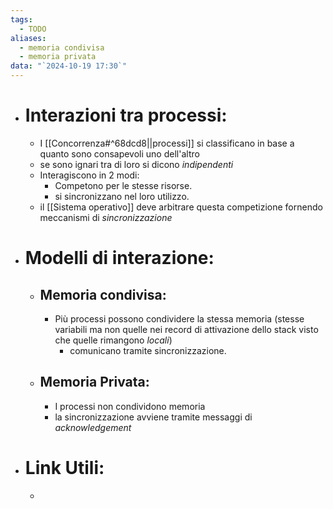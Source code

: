 ```yaml
---
tags:
  - TODO
aliases:
  - memoria condivisa
  - memoria privata
data: "`2024-10-19 17:30`"
---
```

- # Interazioni tra processi:
	- I [[Concorrenza#^68dcd8||processi]] si classificano in base a quanto sono consapevoli uno dell'altro 
	- se sono ignari tra di loro si dicono _indipendenti_
	- Interagiscono in 2 modi:
		- Competono per le stesse risorse. 
		- si sincronizzano nel loro utilizzo. 
	- il [[Sistema operativo]] deve arbitrare questa competizione fornendo meccanismi di _sincronizzazione_ 
- # Modelli di interazione:
	- ## Memoria condivisa:
		- Più processi possono condividere la stessa memoria (stesse variabili ma non quelle nei record di attivazione dello stack visto che quelle rimangono _locali_)
			- comunicano tramite sincronizzazione. 
	- ## Memoria Privata:
		- I processi non condividono memoria
		- la sincronizzazione avviene tramite messaggi di _acknowledgement_ 
- # Link Utili:
	- 